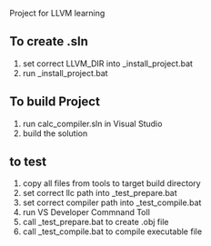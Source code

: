 Project for LLVM learning

## To create .sln
1. set correct LLVM_DIR into _install_project.bat
2. run _install_project.bat

## To build Project
1. run calc_compiler.sln in Visual Studio
2. build the solution

## to test
1. copy all files from tools to target build directory
2. set correct llc path into _test_prepare.bat
3. set correct compiler path into _test_compile.bat
4. run VS Developer Commnand Toll
5. call _test_prepare.bat to create .obj file
6. call _test_compile.bat to compile executable file